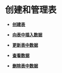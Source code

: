 # 创建和管理表<a name="ZH-CN_TOPIC_0289900834"></a>

-   **[创建表](创建表.md)**  

-   **[向表中插入数据](向表中插入数据.md)**  

-   **[更新表中数据](更新表中数据.md)**  

-   **[查看数据](查看数据.md)**  

-   **[删除表中数据](删除表中数据.md)**  



